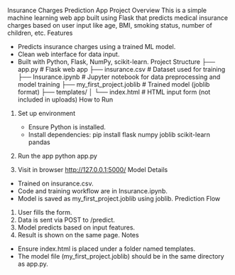 Insurance Charges Prediction App
Project Overview
This is a simple machine learning web app built using Flask that predicts medical insurance charges based on user input like age, BMI, smoking status, number of children, etc.
Features
- Predicts insurance charges using a trained ML model.
- Clean web interface for data input.
- Built with Python, Flask, NumPy, scikit-learn.
Project Structure
├── app.py                    # Flask web app
├── insurance.csv             # Dataset used for training
├── Insurance.ipynb           # Jupyter notebook for data preprocessing and model training
├── my_first_project.joblib   # Trained model (joblib format)
├── templates/
│   └── index.html            # HTML input form (not included in uploads)
How to Run
1. Set up environment
   - Ensure Python is installed.
   - Install dependencies:
     pip install flask numpy joblib scikit-learn pandas

2. Run the app
   python app.py

3. Visit in browser
   http://127.0.0.1:5000/
Model Details
- Trained on insurance.csv.
- Code and training workflow are in Insurance.ipynb.
- Model is saved as my_first_project.joblib using joblib.
Prediction Flow
1. User fills the form.
2. Data is sent via POST to /predict.
3. Model predicts based on input features.
4. Result is shown on the same page.
Notes
- Ensure index.html is placed under a folder named templates.
- The model file (my_first_project.joblib) should be in the same directory as app.py.
